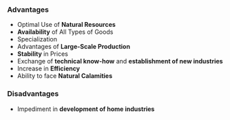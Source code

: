 ### Advantages
- Optimal Use of **Natural Resources**
- **Availability** of All Types of Goods
- Specialization
- Advantages of **Large-Scale Production**
- **Stability** in Prices
- Exchange of **technical know-how** and **establishment of new industries** 
- Increase in **Efficiency** 
- Ability to face **Natural Calamities** 
### Disadvantages
- Impediment in **development of home industries** 